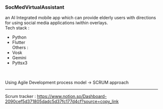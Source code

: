 ### SocMedVirtualAssistant
an AI Integrated mobile app which can provide elderly users with directions for using social media applications iwithin overlays.  
Tech stack :
- Python
- Flutter  
Others :
- Vosk
- Gemini
- Pyttsx3
<br>
<br>
Using Agile Development process model -> SCRUM approach  

---

Scrum tracker : https://www.notion.so/Dashboard-2090cef5d371805dadc5d37fc177d4cf?source=copy_link
